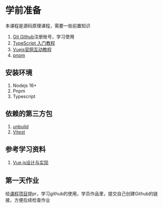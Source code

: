 # 学前准备

本课程是源码原理课程，需要一些前置知识


1. [Git Github](https://github.com/)注册账号，学习使用
1. [TypeScript 入门教程](https://ts.xcatliu.com/)
2. [Vuejs官网互动教程](https://cn.vuejs.org/tutorial/#step-1) 
3. [pnpm](https://www.pnpm.cn/)
  


## 安装环境
1. Nodejs 16+
2. Pnpm
3. Typescript

## 依赖的第三方包
1. [unbuild](https://github.com/unjs/unbuild)
2. [Vitest](https://cn.vitest.dev/)

## 参考学习资料
1. [Vue.js设计与实现](https://book.douban.com/subject/35768338/)


## 第一天作业
给[课程项目](https://github.com/course-dasheng/source-tour)提pr，学习github的使用，学员作品里，提交自己创建Github的链接，方便后续检查作业



